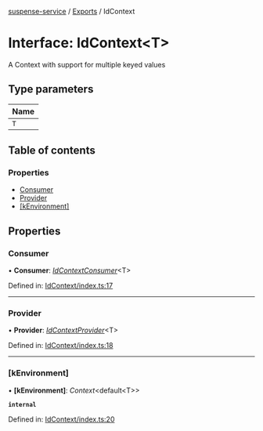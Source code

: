 [suspense-service](../README.md) / [Exports](../modules.md) / IdContext

# Interface: IdContext<T\>

A Context with support for multiple keyed values

## Type parameters

| Name |
| :------ |
| `T` |

## Table of contents

### Properties

- [Consumer](idcontext.md#consumer)
- [Provider](idcontext.md#provider)
- [[kEnvironment]](idcontext.md#[kenvironment])

## Properties

### Consumer

• **Consumer**: [*IdContextConsumer*](../types/idcontextconsumer.md)<T\>

Defined in: [IdContext/index.ts:17](https://github.com/patrickroberts/suspense-service/blob/master/src/IdContext/index.ts#L17)

___

### Provider

• **Provider**: [*IdContextProvider*](../types/idcontextprovider.md)<T\>

Defined in: [IdContext/index.ts:18](https://github.com/patrickroberts/suspense-service/blob/master/src/IdContext/index.ts#L18)

___

### [kEnvironment]

• **[kEnvironment]**: *Context*<default<T\>\>

**`internal`** 

Defined in: [IdContext/index.ts:20](https://github.com/patrickroberts/suspense-service/blob/master/src/IdContext/index.ts#L20)
